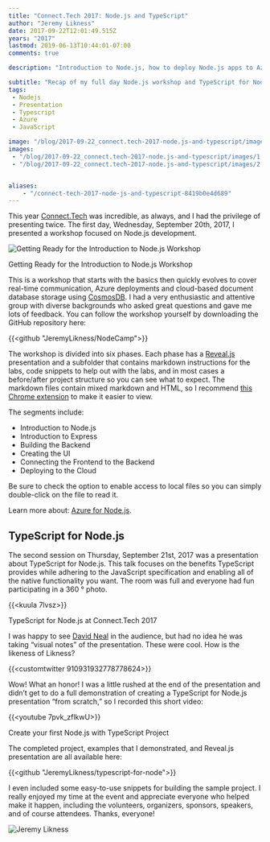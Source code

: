 ```yaml
---
title: "Connect.Tech 2017: Node.js and TypeScript"
author: "Jeremy Likness"
date: 2017-09-22T12:01:49.515Z
years: "2017"
lastmod: 2019-06-13T10:44:01-07:00
comments: true

description: "Introduction to Node.js, how to deploy Node.js apps to Azure and connect to CosmosDB, the benefits of TypeScript and how TypeScript works with Node.js projects."

subtitle: "Recap of my full day Node.js workshop and TypeScript for Node.js talk at Connect.Tech 2017."
tags:
 - Nodejs 
 - Presentation 
 - Typescript 
 - Azure 
 - JavaScript 

image: "/blog/2017-09-22_connect.tech-2017-node.js-and-typescript/images/1.jpeg" 
images:
 - "/blog/2017-09-22_connect.tech-2017-node.js-and-typescript/images/1.jpeg" 
 - "/blog/2017-09-22_connect.tech-2017-node.js-and-typescript/images/2.gif" 


aliases:
    - "/connect-tech-2017-node-js-and-typescript-8419b0e4d689"
---
```


This year [Connect.Tech](http://connect-js.com/) was incredible, as always, and I had the privilege of presenting twice. The first day, Wednesday, September 20th, 2017, I presented a workshop focused on Node.js development.

![Getting Ready for the Introduction to Node.js Workshop](/blog/2017-09-22_connect.tech-2017-node.js-and-typescript/images/1.jpeg)
<figcaption>Getting Ready for the Introduction to Node.js Workshop</figcaption>

This is a workshop that starts with the basics then quickly evolves to cover real-time communication, Azure deployments and cloud-based document database storage using [CosmosDB](/explore-the-cosmos-db-with-net-core-2-0-aab48423dcdc). I had a very enthusiastic and attentive group with diverse backgrounds who asked great questions and gave me lots of feedback. You can follow the workshop yourself by downloading the GitHub repository here:

{{<github "JeremyLikness/NodeCamp">}}

The workshop is divided into six phases. Each phase has a [Reveal.js](https://github.com/hakimel/reveal.js/) presentation and a subfolder that contains markdown instructions for the labs, code snippets to help out with the labs, and in most cases a before/after project structure so you can see what to expect. The markdown files contain mixed markdown and HTML, so I recommend [this Chrome extension](https://chrome.google.com/webstore/detail/markdown-viewer/ckkdlimhmcjmikdlpkmbgfkaikojcbjk) to make it easier to view.

The segments include:

* Introduction to Node.js
* Introduction to Express
* Building the Backend
* Creating the UI
* Connecting the Frontend to the Backend
* Deploying to the Cloud

Be sure to check the option to enable access to local files so you can simply double-click on the file to read it.

Learn more about: [Azure for Node.js](https://jlik.me/bgc).

## TypeScript for Node.js

The second session on Thursday, September 21st, 2017 was a presentation about TypeScript for Node.js. This talk focuses on the benefits TypeScript provides while adhering to the JavaScript specification and enabling all of the native functionality you want. The room was full and everyone had fun participating in a 360 ° photo.

{{<kuula 7lvsz>}}
<figcaption>TypeScript for Node.js at Connect.Tech 2017</figcaption>

I was happy to see <i class="fab fa-twitter"></i> [David Neal](https://twitter.com/reverentgeek) in the audience, but had no idea he was taking “visual notes” of the presentation. These were cool. How is the likeness of Likness?

{{<customtwitter 910931932778778624>}}

Wow! What an honor! I was a little rushed at the end of the presentation and didn’t get to do a full demonstration of creating a TypeScript for Node.js presentation “from scratch,” so I recorded this short video:

{{<youtube 7pvk_zflkwU>}}
<figcaption>Create your first Node.js with TypeScript Project</figcaption>

The completed project, examples that I demonstrated, and Reveal.js presentation are all available here:

{{<github "JeremyLikness/typescript-for-node">}}

I even included some easy-to-use snippets for building the sample project. I really enjoyed my time at the event and appreciate everyone who helped make it happen, including the volunteers, organizers, sponsors, speakers, and of course attendees. Thanks, everyone!

![Jeremy Likness](/blog/2017-09-22_connect.tech-2017-node.js-and-typescript/images/2.gif)
